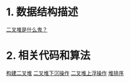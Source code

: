 <!--
 * @Author       : yaowenzhou
 * @Date         : 2021-01-15 13:56:33
 * @LastEditors  : yaowenzhou
 * @LastEditTime : 2021-01-15 20:13:19
 * @version      : 
 * @Description  : 二叉堆以及堆排序相关C++代码，使用函数模板写成
-->
# 1. 数据结构描述
[二叉堆是什么鬼？](https://mp.weixin.qq.com/s?__biz=Mzg2NzA4MTkxNQ==&mid=2247485231&amp;idx=1&amp;sn=8dfdc04bd209fba3077269faabe7c36f&source=41#wechat_redirect)

# 2. 相关代码和算法
[构建二叉堆](./BuildBinaryHeap.hpp)
[二叉堆下沉操作](./BinaryHeapSink.hpp)
[二叉堆上浮操作](./BinaryHeapFloatUp.hpp)
[堆排序](./BinaryHeapSort.hpp)
